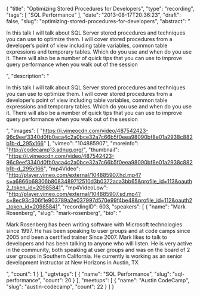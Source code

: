 {
  "title": "Optimizing Stored Procedures for Developers",
  "type": "recording",
  "tags": [
    "SQL Performance"
  ],
  "date": "2013-08-17T20:36:23",
  "draft": false,
  "slug": "optimizing-stored-procedures-for-developers",
  "abstract": "<p>In this talk I will talk about SQL Server stored procedures and techniques you can use to optimize them. I will cover stored procedures from a developer’s point of view including table variables, common table expressions and temporary tables. Which do you use and when do you use it. There will also be a number of quick tips that you can use to improve query performance when you walk out of the session</p>",
  "description": "<p>In this talk I will talk about SQL Server stored procedures and techniques you can use to optimize them. I will cover stored procedures from a developer’s point of view including table variables, common table expressions and temporary tables. Which do you use and when do you use it. There will also be a number of quick tips that you can use to improve query performance when you walk out of the session</p>",
  "images": [
    "https://i.vimeocdn.com/video/487542423-96c9eef3340d0fb0aca4c2a0bce32a7c66b5f0eea98090bf8e01a2938c882b1b-d_295x166"
  ],
  "vimeo": "104885907",
  "moreinfo": "http://codecamp13.adnug.org/",
  "thumbnail": "https://i.vimeocdn.com/video/487542423-96c9eef3340d0fb0aca4c2a0bce32a7c66b5f0eea98090bf8e01a2938c882b1b-d_295x166",
  "mp4Video": "http://player.vimeo.com/external/104885907.hd.mp4?s=a6866b68306b8083489712510d3b0372aca3bb65&profile_id=113&oauth2_token_id=20985841",
  "mp4VideoLow": "http://player.vimeo.com/external/104885907.sd.mp4?s=8ec93c306f1e903789a2e037997d570e99f4be48&profile_id=112&oauth2_token_id=20985841",
  "recordingID": 603,
  "speakers": [
    {
      "name": "Mark Rosenberg",
      "slug": "mark-rosenberg",
      "bio": "<p>Mark Rosenberg has been writing software with Microsoft technologies since 1997. He has been speaking to user groups and at code camps since 2005 and been a certified trainer Since 2007. Mark likes to talk to developers and has been talking to anyone who will listen. He is very active in the community, both speaking at user groups and was on the board of 2 user groups in Southern California. He currently is working as an senior development instructor at New Horizons in Austin, TX</p>",
      "count": 1
    }
  ],
  "ugtvtags": [
    {
      "name": "SQL Performance",
      "slug": "sql-performance",
      "count": 20
    }
  ],
  "meetups": [
    {
      "name": "Austin CodeCamp",
      "slug": "austin-codecamp",
      "count": 22
    }
  ]
}